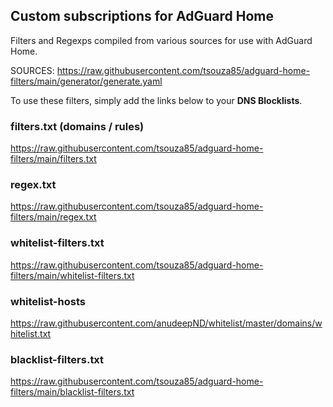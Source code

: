 ## Custom subscriptions for AdGuard Home
Filters and Regexps compiled from various sources for use with AdGuard 
Home.

SOURCES: https://raw.githubusercontent.com/tsouza85/adguard-home-filters/main/generator/generate.yaml

To use these filters, simply add the links below to your **DNS 
Blocklists**.

### filters.txt (domains / rules)
https://raw.githubusercontent.com/tsouza85/adguard-home-filters/main/filters.txt

### regex.txt
https://raw.githubusercontent.com/tsouza85/adguard-home-filters/main/regex.txt

### whitelist-filters.txt
https://raw.githubusercontent.com/tsouza85/adguard-home-filters/main/whitelist-filters.txt

### whitelist-hosts
https://raw.githubusercontent.com/anudeepND/whitelist/master/domains/whitelist.txt

### blacklist-filters.txt
https://raw.githubusercontent.com/tsouza85/adguard-home-filters/main/blacklist-filters.txt
